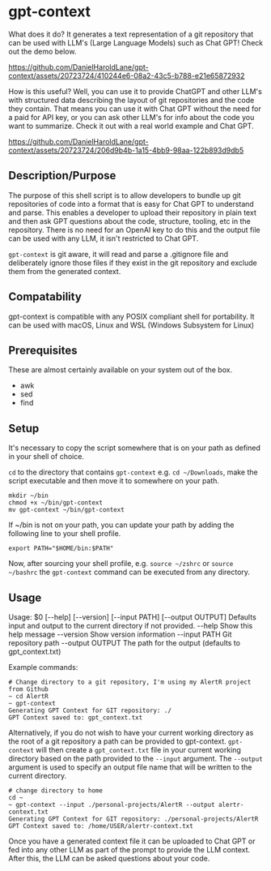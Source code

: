 # gpt-context

What does it do? It generates a text representation of a git repository that can be used with LLM's (Large Language Models) such as Chat GPT! Check out the demo below.

https://github.com/DanielHaroldLane/gpt-context/assets/20723724/410244e6-08a2-43c5-b788-e21e65872932

How is this useful? Well, you can use it to provide ChatGPT and other LLM's with structured data describing the layout of git repositories and the code they contain. That means you can use it with Chat GPT without the need for a paid for API key, or you can ask other LLM's for info about the code you want to summarize.
Check it out with a real world example and Chat GPT.

https://github.com/DanielHaroldLane/gpt-context/assets/20723724/206d9b4b-1a15-4bb9-98aa-122b893d9db5


## Description/Purpose

The purpose of this shell script is to allow developers to bundle up git repositories of code into a format that is easy for Chat GPT to understand and parse. This enables a developer to upload their repository in plain text and then ask GPT questions about the code, structure, tooling, etc in the repository. There is no need for an OpenAI key to do this and the output file can be used with any LLM, it isn't restricted to Chat GPT.

`gpt-context` is git aware, it will read and parse a .gitignore file and deliberately ignore those files if they exist in the git repository and exclude them from the generated context.

## Compatability

gpt-context is compatible with any POSIX compliant shell for portability. It can be used with macOS, Linux and WSL (Windows Subsystem for Linux)

## Prerequisites

These are almost certainly available on your system out of the box.

- awk
- sed
- find

## Setup

It's necessary to copy the script somewhere that is on your path as defined in your shell of choice. 

`cd` to the directory that contains `gpt-context` e.g. `cd ~/Downloads`, make the script executable and then move it to somewhere on your path.

```
mkdir ~/bin
chmod +x ~/bin/gpt-context
mv gpt-context ~/bin/gpt-context
```

If ~/bin is not on your path, you can update your path by adding the following line to your shell profile.

```
export PATH="$HOME/bin:$PATH"
```
Now, after sourcing your shell profile, e.g. `source ~/zshrc` or `source ~/bashrc` the `gpt-context` command can be executed from any directory.

## Usage

Usage: $0 [--help] [--version] [--input PATH] [--output OUTPUT]
  Defaults input and output to the current directory if not provided.
  --help         Show this help message
  --version      Show version information
  --input  PATH  Git repository path
  --output OUTPUT The path for the output (defaults to gpt_context.txt)

Example commands:

```
# Change directory to a git repository, I'm using my AlertR project from Github
~ cd AlertR
~ gpt-context
Generating GPT Context for GIT repository: ./
GPT Context saved to: gpt_context.txt
```

Alternatively, if you do not wish to have your current working directory as the root of a git repository a path can be provided to gpt-context. `gpt-context` will then create a `gpt_context.txt` file in your current working directory based on the path provided to the `--input` argument.
The `--output` argument is used to specify an output file name that will be written to the current directory.

```
# change directory to home
cd ~
~ gpt-context --input ./personal-projects/AlertR --output alertr-context.txt
Generating GPT Context for GIT repository: ./personal-projects/AlertR
GPT Context saved to: /home/USER/alertr-context.txt
```

Once you have a generated context file it can be uploaded to Chat GPT or fed into any other LLM as part of the prompt to provide the LLM context. After this, the LLM can be asked questions about your code.


